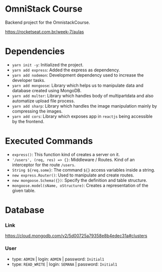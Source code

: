 # OmniStack Course
Backend project for the OmnistackCourse.

https://rocketseat.com.br/week-7/aulas

# Dependencies
- `yarn init -y`: Initialized the project.
- `yarn add express`: Added the express as dependency.
- `yarn add nodemon`: Development dependency used to increase the developer tasks.
- `yarn add mongoose`: Library which helps us to manipulate data and database created using MongoDB.
- `yarn add multer`: Library which handles body of multipartdata and also automatize upload file process.
- `yarn add sharp`: Library which handles the image manipulation mainly by compressing the images.
- `yarn add cors`: Library which exposes app in `reactjs` being accessible by the frontend.

# Executed Commands
- `express()`: This function kind of creates a server on it.
- `'/users', (req, res) => {}`: Middleware / Routes. Kind of an interceptor for the route `/users`.
- `String ${req.some}`: The command `${}` access variables inside a string.
- `new express.Router()`: Used to manipulate and create routes.
- `new mongoose.Schema({})`: Specify the definition and table structure.
- `mongoose.model(sName, oStructure)`: Creates a representation of the given table.


# Database

### Link
https://cloud.mongodb.com/v2/5d00725a79358e8b4edec31a#clusters

### User
- type: `ADMIN` | login: `ADMIN` | password: `Initial1`
- type: `READ_WRITE` | login: `SEMANA` | password: `Initial1`
